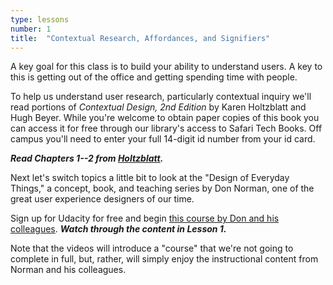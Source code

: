 ```yaml
---
type: lessons
number: 1
title:  "Contextual Research, Affordances, and Signifiers"
---
```

<LessonPage title="Introduction to Contextual Research">

A key goal for this class is to build your ability to understand users.
A key to this is getting out of the office and getting spending time with people.

To help us understand user research, particularly contextual inquiry
we'll read portions of *Contextual Design, 2nd Edition* by Karen Holtzblatt and Hugh Beyer. While you're welcome to obtain paper copies of this book you can access it for free through our library's access to Safari Tech Books. Off campus you'll need to enter your full 14-digit id number from your id card.

***Read Chapters 1--2 from [Holtzblatt][holtz].***

</LessonPage>
<LessonPage title="Affordances and Signifiers">

Next let's switch topics a little bit to look at the "Design of Everyday Things," a concept, book, and teaching series by Don Norman, one of the great user experience designers of our time.

Sign up for Udacity for free and begin [this course by Don and his colleagues][norman]. ***Watch through the content in Lesson 1.***

Note that the videos will introduce a "course" that we're not going to complete in full,
but, rather, will simply enjoy the instructional content from Norman and his colleagues.  

[holtz]: http://0-proquest.safaribooksonline.com.library.cedarville.edu/book/design/9780128011362
[norman]: https://www.udacity.com/course/design101

</LessonPage>

